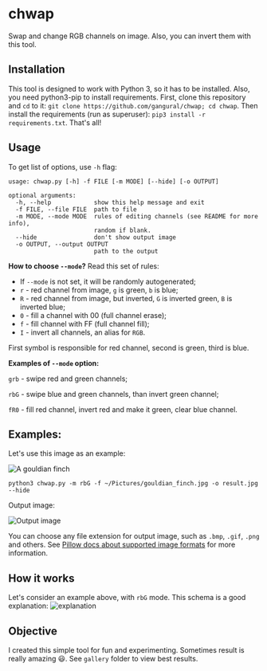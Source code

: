
# chwap
Swap and change RGB channels on image. Also, you can invert them with this tool.
## Installation
This tool is designed to work with Python 3, so it has to be installed. Also, you need python3-pip to install requirements. First, clone this repository and `cd` to it: `git clone https://github.com/gangural/chwap; cd chwap`. Then install the requirements (run as superuser): `pip3 install -r requirements.txt`. That's all!
## Usage
To get list of options, use `-h` flag:

    usage: chwap.py [-h] -f FILE [-m MODE] [--hide] [-o OUTPUT]
    
    optional arguments:
      -h, --help            show this help message and exit
      -f FILE, --file FILE  path to file
      -m MODE, --mode MODE  rules of editing channels (see README for more info),
                            random if blank.
      --hide                don't show output image
      -o OUTPUT, --output OUTPUT
                            path to the output

**How to choose `--mode`?** Read this set of rules:

- If `--mode` is not set, it will be randomly autogenerated;
- `r` - red channel from image, `g` is green, `b` is blue;
- `R` - red channel from image, but inverted, `G` is inverted green, `B` is inverted blue;
- `0` - fill a channel with 00 (full channel erase);
- `f` - fill channel with FF (full channel fill);
- `I` - invert all channels, an alias for `RGB`.

First symbol is responsible for red channel, second is green, third is blue.

**Examples of `--mode` option:**

`grb` - swipe red and green channels;

`rbG` - swipe blue and green channels, than invert green channel;

`fR0` - fill red channel, invert red and make it green, clear blue channel.

## Examples:
Let's use this image as an example:

![A gouldian finch](https://i.imgur.com/fY6YEIj.jpg)

`python3 chwap.py -m rbG -f ~/Pictures/gouldian_finch.jpg -o result.jpg --hide`

Output image:

![Output image](https://i.imgur.com/S6NfuD1.png)

You can choose any file extension for output image, such as `.bmp`, `.gif`, `.png` and others. See [Pillow docs about supported image formats](https://pillow.readthedocs.io/en/5.1.x/handbook/image-file-formats.html#fully-supported-formats) for more information.
## How it works
Let's consider an example above, with `rbG` mode. This schema is a good explanation:
![explanation](https://i.imgur.com/TE9k5uU.png)

## Objective
I created this simple tool for fun and experimenting. Sometimes result is really amazing 😃. See `gallery` folder to view best results.
